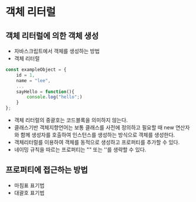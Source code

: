 # 객체 리터럴

## 객체 리터럴에 의한 객체 생성

- 자바스크립트에서 객체를 생성하는 방법
- 객체 리터럴

```js
const exampleObject = {
    id = 1,
    name = "lee",
    ...
    sayHello = function(){
        console.log("hello";)
    }
};
```

- 객체 리터럴의 중괄호는 코드블록을 의미하지 않는다.
- 클래스기반 객체지향언어는 보통 클래스를 사전에 정의하고 필요할 때 new 연산자와 함께 생성자를 호출하여 인스턴스를 생성하는 방식으로 객체를 생성한다.
- 객체리터럴를 이용하여 객체를 동적으로 생성하고 프로퍼티를 추가할 수 있다.
- 네이밍 규칙을 따르는 프로퍼티는 "" 또는 ''를 생략할 수 있다.

## 프로퍼티에 접근하는 방법

- 마침표 표기법
- 대괄호 표기법
